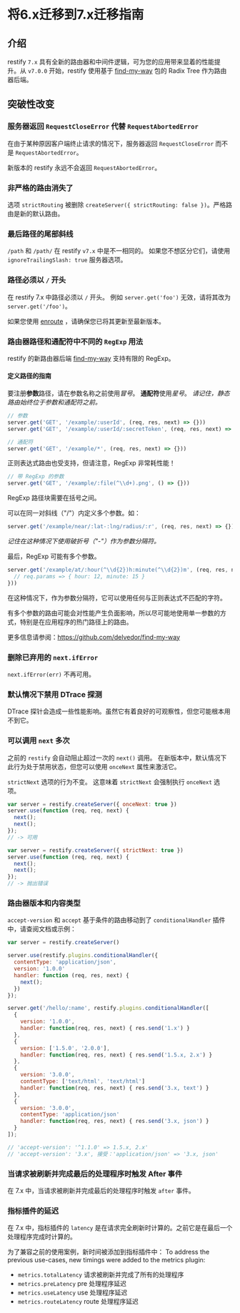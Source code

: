 # 将6.x迁移到7.x迁移指南


## 介绍

restify `7.x` 具有全新的路由器和中间件逻辑，可为您的应用带来显着的性能提升。从 `v7.0.0` 开始，restify 使用基于 [find-my-way](https://github.com/delvedor/find-my-way) 包的 Radix Tree 作为路由器后端。

## 突破性改变

### 服务器返回 `RequestCloseError` 代替 `RequestAbortedError`

在由于某种原因客户端终止请求的情况下，服务器返回 `RequestCloseError` 而不是 `RequestAbortedError`。

新版本的 restify 永远不会返回 `RequestAbortedError`。

### 非严格的路由消失了

选项 `strictRouting` 被删除 `createServer({ strictRouting: false })`。严格路由是新的默认路由。

### 最后路径的尾部斜线

`/path` 和 `/path/` 在 restify `v7.x` 中是不一相同的。
如果您不想区分它们，请使用 `ignoreTrailingSlash: true` 服务器选项。

### 路径必须以 `/` 开头

在 restify 7.x 中路径必须以 `/` 开头。
例如 `server.get('foo')` 无效，请将其改为 `server.get('/foo')`。

如果您使用 [enroute](https://github.com/restify/enroute) ，请确保您已将其更新至最新版本。

### 路由器路径和通配符中不同的 `RegExp` 用法

restify 的新路由器后端 [find-my-way](https://github.com/delvedor/find-my-way) 支持有限的 RegExp。

#### 定义路径的指南

要注册**参数**路径，请在参数名称之前使用*冒号*。
**通配符**使用*星号*。
*请记住，静态路由始终位于参数和通配符之前。*

```javascript
// 参数
server.get('GET', '/example/:userId', (req, res, next) => {}))
server.get('GET', '/example/:userId/:secretToken', (req, res, next) => {}))

// 通配符
server.get('GET', '/example/*', (req, res, next) => {}))
```

正则表达式路由也受支持，但请注意，RegExp 非常耗性能！

```javascript
// 带 RegExp 的参数
server.get('GET', '/example/:file(^\\d+).png', () => {}))
```

RegExp 路径块需要在括号之间。

可以在同一对斜线（"/"）内定义多个参数。如：

```javascript
server.get('/example/near/:lat-:lng/radius/:r', (req, res, next) => {}))
```

*记住在这种情况下使用破折号（"-"）作为参数分隔符。*

最后，RegExp 可能有多个参数。

```javascript
server.get('/example/at/:hour(^\\d{2})h:minute(^\\d{2})m', (req, res, next) => {
  // req.params => { hour: 12, minute: 15 }
}))
```

在这种情况下，作为参数分隔符，它可以使用任何与正则表达式不匹配的字符。

有多个参数的路由可能会对性能产生负面影响，所以尽可能地使用单一参数的方式，特别是在应用程序的热门路径上的路由。

更多信息请参阅：https://github.com/delvedor/find-my-way

### 删除已弃用的 `next.ifError`

`next.ifError(err)` 不再可用。

### 默认情况下禁用 DTrace 探测

DTrace 探针会造成一些性能影响。虽然它有着良好的可观察性，但您可能根本用不到它。

### 可以调用 `next` 多次

之前的 `restify` 会自动阻止超过一次的 `next()` 调用。
在新版本中，默认情况下此行为处于禁用状态，但您可以使用 `onceNext` 属性来激活它。

`strictNext` 选项的行为不变。
这意味着 `strictNext` 会强制执行 `onceNext` 选项。

```javascript
var server = restify.createServer({ onceNext: true })
server.use(function (req, req, next) {
  next();
  next();
});
// -> 可用

var server = restify.createServer({ strictNext: true })
server.use(function (req, req, next) {
  next();
  next();
});
// -> 抛出错误
```

### 路由器版本和内容类型

`accept-version` 和 `accept` 基于条件的路由移动到了 `conditionalHandler` 插件中，请查阅文档或示例：

```javascript
var server = restify.createServer()

server.use(restify.plugins.conditionalHandler({
  contentType: 'application/json',
  version: '1.0.0'
  handler: function (req, res, next) {
    next();
  })
});

server.get('/hello/:name', restify.plugins.conditionalHandler([
  {
    version: '1.0.0',
    handler: function(req, res, next) { res.send('1.x') }
  },
  {
    version: ['1.5.0', '2.0.0'],
    handler: function(req, res, next) { res.send('1.5.x, 2.x') }
  },
  {
    version: '3.0.0',
    contentType: ['text/html', 'text/html']
    handler: function(req, res, next) { res.send('3.x, text') }
  },
  {
    version: '3.0.0',
    contentType: 'application/json'
    handler: function(req, res, next) { res.send('3.x, json') }
  }
]);

// 'accept-version': '^1.1.0' => 1.5.x, 2.x'
// 'accept-version': '3.x', 接受：'application/json' => '3.x, json'
```

### 当请求被刷新并完成最后的处理程序时触发 After 事件

在 7.x 中，当请求被刷新并完成最后的处理程序时触发 `after` 事件。

### 指标插件的延迟

在 7.x 中，指标插件的 `latency` 是在请求完全刷新时计算的。之前它是在最后一个处理程序完成时计算的。

为了兼容之前的使用案例，新时间被添加到指标插件中：
To address the previous use-cases, new timings were added to the metrics plugin:

 - `metrics.totalLatency` 请求被刷新并完成了所有的处理程序
 - `metrics.preLatency` pre 处理程序延迟
 - `metrics.useLatency` use 处理程序延迟
 - `metrics.routeLatency` route 处理程序延迟

